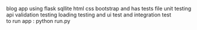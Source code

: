 blog app using flask sqllite html css bootstrap and has tests file unit testing api validation testing loading testing and ui test and integration test
<br> to run app : python run.py 

